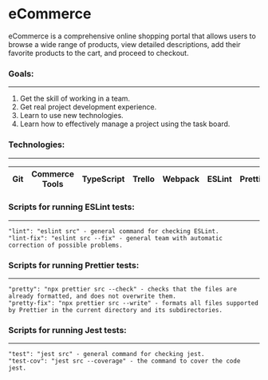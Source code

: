 # eCommerce

eCommerce is a comprehensive online shopping portal that allows users to browse a wide range of products, view detailed descriptions, add their favorite products to the cart, and proceed to checkout.

### Goals:
***
1. Get the skill of working in a team.
2. Get real project development experience.
3. Learn to use new technologies.
4. Learn how to effectively manage a project using the task board.

### Technologies:
***
Git | Commerce Tools | TypeScript | Trello | Webpack | ESLint | Prettier | Husky | Jest
--- | --- | --- | --- | --- | --- | --- | --- | --- 

### Scripts for running ESLint tests:
***
```
"lint": "eslint src" - general command for checking ESLint.
"lint-fix": "eslint src --fix" - general team with automatic correction of possible problems.
```

### Scripts for running Prettier tests:
***
```
"pretty": "npx prettier src --check" - checks that the files are already formatted, and does not overwrite them.
"pretty-fix": "npx prettier src --write" - formats all files supported by Prettier in the current directory and its subdirectories.
```

### Scripts for running Jest tests:
***
```
"test": "jest src" - general command for checking jest.
"test-cov": "jest src --coverage" - the command to cover the code jest.
